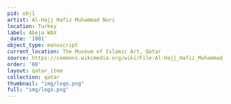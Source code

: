 ```yaml
---
pid: obj1
artist: Al-Hajj Hafiz Muhammad Nuri
location: Turkey
label: Abeja WAX
_date: '1801'
object_type: manuscript
current_location: The Museum of Islamic Art, Qatar
source: https://commons.wikimedia.org/wiki/File:Al-Hajj_Hafiz_Muhammad_Nuri,_Turkey,_1801_-_The_Dala%27il_al-Khayrat_of_al-Juzuli_-_Google_Art_Project.jpg
order: '00'
layout: qatar_item
collection: qatar
thumbnail: "img/logo.png"
full: "img/logo.png"
---
```

